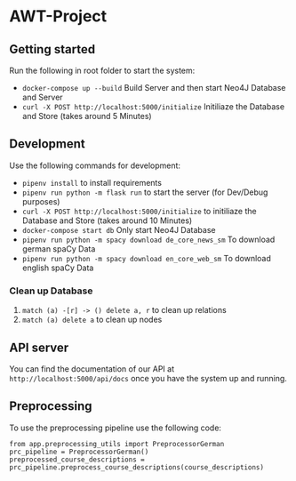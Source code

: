 # AWT-Project

## Getting started
Run the following in root folder to start the system:

- `docker-compose up --build` Build Server and then start Neo4J Database and Server
- `curl -X POST http://localhost:5000/initialize` Initiliaze the Database and Store (takes around 5 Minutes)


## Development
Use the following commands for development:

- `pipenv install` to install requirements
- `pipenv run python -m flask run` to start the server (for Dev/Debug purposes)
- `curl -X POST http://localhost:5000/initialize` to initiliaze the Database and Store (takes around 10 Minutes)
- `docker-compose start db` Only start Neo4J Database
- `pipenv run python -m spacy download de_core_news_sm` To download german spaCy Data
- `pipenv run python -m spacy download en_core_web_sm` To download english spaCy Data

### Clean up Database
1. `match (a) -[r] -> () delete a, r` to clean up relations
2. `match (a) delete a` to clean up nodes

## API server
You can find the documentation of our API at `http://localhost:5000/api/docs` once you have the system up and running.

## Preprocessing
To use the preprocessing pipeline use the following code:
```
from app.preprocessing_utils import PreprocessorGerman
prc_pipeline = PreprocessorGerman()
preprocessed_course_descriptions = prc_pipeline.preprocess_course_descriptions(course_descriptions)
```
